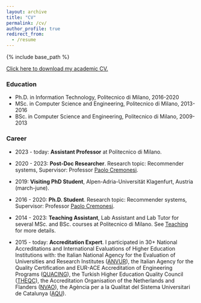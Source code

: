 ```yaml
---
layout: archive
title: "CV"
permalink: /cv/
author_profile: true
redirect_from:
  - /resume
---
```


{% include base_path %}

[Click here to download my academic CV.](https://github.com/MaurizioFD/MaurizioFD.github.io/blob/master/files/Maurizio_FD_Academic_CV.pdf?raw=true)

### Education

* Ph.D. in Information Technology, Politecnico di Milano, 2016-2020
* MSc. in Computer Science and Engineering, Politecnico di Milano, 2013-2016
* BSc. in Computer Science and Engineering, Politecnico di Milano, 2009-2013

### Career

* 2023 - today: **Assistant Professor** at Politecnico di Milano.

* 2020 - 2023: **Post-Doc Researcher**. Research topic: Recommender systems, Supervisor: Professor <u><a href="https://www.deib.polimi.it/eng/people/details/159156" target="_blank">Paolo Cremonesi</a></u>.

* 2019: **Visiting PhD Student**, Alpen-Adria-Universität Klagenfurt, Austria (march-june).

* 2016 - 2020: **Ph.D. Student**. Research topic: Recommender systems, Supervisor: Professor <u><a href="https://www.deib.polimi.it/eng/people/details/159156" target="_blank">Paolo Cremonesi</a></u>.

* 2014 - 2023: **Teaching Assistant**, Lab Assistant and Lab Tutor for several MSc. and BSc. courses at Politecnico di Milano. See [Teaching](teaching.html) for more details.

* 2015 - today: **Accreditation Expert**. I participated in 30+ National Accreditations and International Evaluations of Higher Education Institutions with: the Italian National Agency for the Evaluation of Universities and Research Institutes (<u><a href="https://www.anvur.it/en/homepage/" target="_blank">ANVUR</a></u>), the Italian Agency for the Quality Certification and EUR-ACE Accreditation of Engineering Programs (<u><a href="https://www.quacing.it/" target="_blank">QUACING</a></u>), the Turkish Higher Education Quality Council (<u><a href="https://yokak.gov.tr/Home" target="_blank">THEQC</a></u>), the Accreditation Organisation of the Netherlands and Flanders (<u><a href="https://www.nvao.net/en" target="_blank">NVAO</a></u>), the Agència per a la Qualitat del Sistema Universitari de Catalunya (<u><a href="https://www.aqu.cat/en/" target="_blank">AQU</a></u>).


